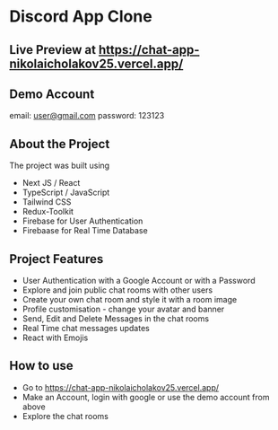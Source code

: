 # Discord App Clone

## Live Preview at https://chat-app-nikolaicholakov25.vercel.app/

## Demo Account

email: user@gmail.com
password: 123123

## About the Project

The project was built using

- Next JS / React
- TypeScript / JavaScript
- Tailwind CSS
- Redux-Toolkit
- Firebase for User Authentication
- Firebaase for Real Time Database

## Project Features

- User Authentication with a Google Account or with a Password
- Explore and join public chat rooms with other users
- Create your own chat room and style it with a room image
- Profile customisation - change your avatar and banner
- Send, Edit and Delete Messages in the chat rooms
- Real Time chat messages updates
- React with Emojis

## How to use

- Go to https://chat-app-nikolaicholakov25.vercel.app/
- Make an Account, login with google or use the demo account from above
- Explore the chat rooms

